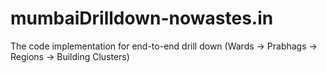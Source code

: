 # mumbaiDrilldown-nowastes.in
The code implementation for end-to-end drill down (Wards -> Prabhags -> Regions -> Building Clusters)

